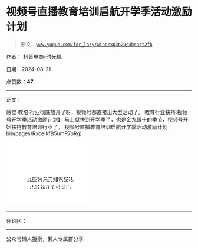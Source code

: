 # 视频号直播教育培训启航开学季活动激励计划

> 原文：[`www.yuque.com/for_lazy/wind/xp3n29c4hsazt2fb`](https://www.yuque.com/for_lazy/wind/xp3n29c4hsazt2fb)

作者： 抖音电商-时光机

日期：2024-08-21

点赞数：**47**

* * *

正文：

感觉 教培 行业彻底放开了呀，视频号都直接出大型活动了。 教育行业扶持:视频号开学季活动激励计划】
马上就快到开学季了，也是金九银十的季节，视频号开始扶持教育培训行业了。 视频号直播教育培训启航开学季活动激励计划
 bin/pages/RxceIkfB5umR7pRg)

![](img/aef6c63994175771b1008b6b05d93ff7.png "None")

* * *

评论区：

* * *

公众号懒人搜索，懒人专属群分享